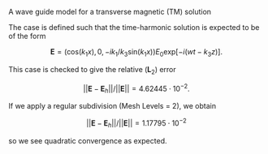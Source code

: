 A wave guide model for a transverse magnetic (TM) solution

The case is defined such that the time-harmonic solution is expected to be of
the form

 $$ \mathbf{E} = (\mathrm{cos}(k_1 x), 0, -ik_1/k_3 \mathrm{sin}(k_1 x)) E_0 \mathrm{exp}[-i(w t - k_3 z)].  $$

This case is checked to give the relative ($\mathbf{L}_2$) error

$$ || \mathbf{E} - \mathbf{E}_h || / || \mathbf{E} || = 4.62445 \cdot 10^{-2}. $$

If we apply a regular subdivision (Mesh Levels = 2), we obtain

$$ || \mathbf{E} - \mathbf{E}_h || / || \mathbf{E} || = 1.17795 \cdot 10^{-2} $$

so we see quadratic convergence as expected.